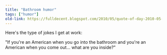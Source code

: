 ```yaml
---
title: "Bathroom humor"
tags: ["humor"]
old-link: https://fulldecent.blogspot.com/2010/05/quote-of-day-2010-05-19.html
---
```


Here's the type of jokes I get at work:

"If you're an American when you go into the bathroom and you're an American when you come out... what are you inside?"
